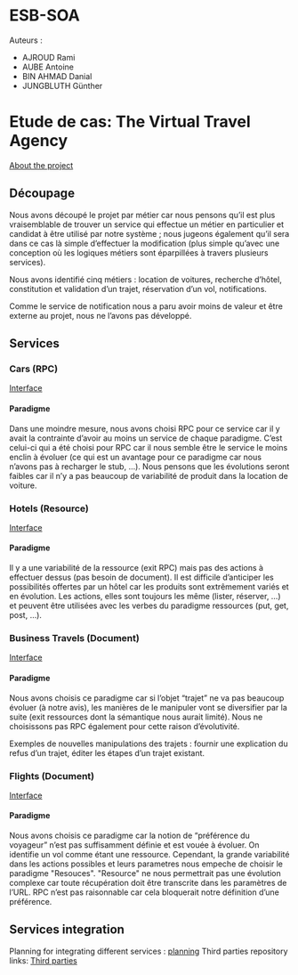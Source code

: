 # ESB-SOA
Auteurs : 
  - AJROUD Rami
  - AUBE Antoine
  - BIN AHMAD Danial
  - JUNGBLUTH Günther

# Etude de cas: The Virtual Travel Agency

[About the project](https://github.com/scipio3000/polytech-soa/blob/master/about.md)

## Découpage

Nous avons découpé le projet par métier car nous pensons qu’il est plus vraisemblable de trouver un service qui effectue un métier en particulier et candidat à être utilisé par notre système ; nous jugeons également qu’il sera dans ce cas là simple d’effectuer la modification (plus simple qu’avec une conception où les logiques métiers sont éparpillées à travers plusieurs services).

Nous avons identifié cinq métiers : location de voitures, recherche d’hôtel, constitution et validation d’un trajet, réservation d’un vol, notifications.

Comme le service de notification nous a paru avoir moins de valeur et être externe au projet, nous ne l’avons pas développé.

## Services

### Cars (RPC)

[Interface](https://github.com/scipio3000/polytech-soa/tree/master/services/cars)

#### Paradigme

Dans une moindre mesure, nous avons choisi RPC pour ce service car il y avait la contrainte d’avoir au moins un service de chaque paradigme. C’est celui-ci qui a été choisi pour RPC car il nous semble être le service le moins enclin à évoluer (ce qui est un avantage pour ce paradigme car nous n’avons pas à recharger le stub, …). Nous pensons que les évolutions seront faibles car il n’y a pas beaucoup de variabilité de produit dans la location de voiture.

### Hotels (Resource)

[Interface](https://github.com/scipio3000/polytech-soa/tree/master/services/hotels)

#### Paradigme

Il y a une variabilité de la ressource (exit RPC) mais pas des actions à effectuer dessus (pas besoin de document).
Il est difficile d’anticiper les possibilités offertes par un hôtel car les produits sont extrêmement variés et en évolution. Les actions, elles sont toujours les même (lister, réserver, …) et peuvent être utilisées avec les verbes du paradigme ressources (put, get, post, …).

### Business Travels (Document)

[Interface](https://github.com/scipio3000/polytech-soa/tree/master/services/business-travels)

#### Paradigme

Nous avons choisis ce paradigme car si l’objet “trajet” ne va pas beaucoup évoluer (à notre avis), les manières de le manipuler vont se diversifier par la suite (exit ressources dont la sémantique nous aurait limité). Nous ne choisissons pas RPC également pour cette raison d’évolutivité.

Exemples de nouvelles manipulations des trajets : fournir une explication du refus d’un trajet, éditer les étapes d’un trajet existant.

### Flights (Document)

[Interface](https://github.com/scipio3000/polytech-soa/tree/master/services/flights)

#### Paradigme

Nous avons choisis ce paradigme car la notion de “préférence du voyageur” n’est pas suffisamment définie et est vouée à évoluer. On identifie un vol comme étant une ressource. Cependant, la grande variabilité dans les actions possibles et leurs parametres nous empeche de choisir le paradigme "Resouces". "Resource" ne nous permettrait pas une évolution complexe car toute récupération doit être transcrite dans les paramètres de l’URL. RPC n’est pas raisonnable car cela bloquerait notre définition d’une préférence.


## Services integration

Planning for integrating different services : [planning](https://github.com/scipio3000/polytech-soa/blob/master/planning.md)
Third parties repository links: [Third parties](https://github.com/scipio3000/polytech-soa/tree/master/third_parties.md)
